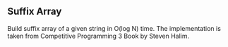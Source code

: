 ## Suffix Array

Build suffix array of a given string in O(log N) time. The implementation is taken from Competitive Programming 3 Book by Steven Halim.